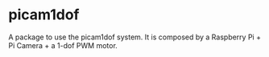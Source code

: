 # picam1dof

A package to use the picam1dof system. It is composed by a Raspberry Pi + Pi Camera + a 1-dof PWM motor.
